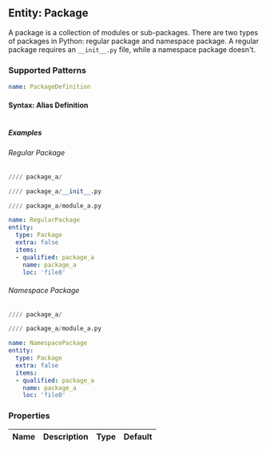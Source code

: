 ## Entity: Package
A package is a collection of modules or sub-packages. There are two types of packages in Python: regular package and namespace package.  A regular package requires an `__init__.py` file, while a namespace package doesn't.

### Supported Patterns
```yaml
name: PackageDefinition
```

#### Syntax: Alias Definition
```text
```
##### Examples
###### Regular Package
```python
//// package_a/
```

```python
//// package_a/__init__.py
```

```python
//// package_a/module_a.py
```

```yaml
name: RegularPackage
entity:
  type: Package
  extra: false
  items:
  - qualified: package_a
    name: package_a
    loc: 'file0'
```


###### Namespace Package
```python
//// package_a/
```

```python
//// package_a/module_a.py
```
```yaml
name: NamespacePackage
entity: 
  type: Package
  extra: false
  items:
  - qualified: package_a
    name: package_a
    loc: 'file0'
```

### Properties

| Name | Description | Type | Default |
|---|---|:---:|:---:|

